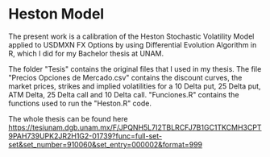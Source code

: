 # Heston Model
The present work is a calibration of the Heston Stochastic Volatility Model applied to USDMXN FX Options by using Differential Evolution Algorithm in R, which I did for my Bachelor thesis at UNAM.

The folder "Tesis" contains the original files that I used in my thesis. The file "Precios Opciones de Mercado.csv" contains the discount curves, the market prices, strikes and implied volatilities for a 10 Delta put, 25 Delta put, ATM Delta, 25 Delta call and 10 Delta call. "Funciones.R" contains the functions used to run the "Heston.R" code.

The whole thesis can be found here https://tesiunam.dgb.unam.mx/F/JPQNH5L7I2TBLRCFJ7B1GC1TKCMH3CPT9PAH739UPK2JR2H1G2-01739?func=full-set-set&set_number=910060&set_entry=000002&format=999
